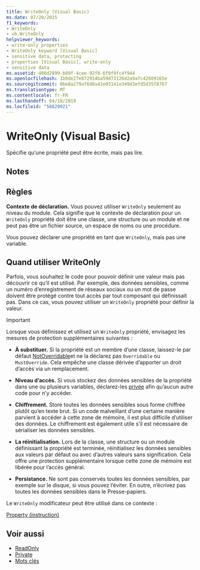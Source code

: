 ```yaml
---
title: WriteOnly (Visual Basic)
ms.date: 07/20/2015
f1_keywords:
- WriteOnly
- vb.WriteOnly
helpviewer_keywords:
- write-only properties
- WriteOnly keyword [Visual Basic]
- sensitive data, protecting
- properties [Visual Basic], write-only
- sensitive data
ms.assetid: 488d2899-b09f-4cee-92f0-6f9f9fc4f944
ms.openlocfilehash: 1b8de27e872914ba59d73126d2a9a7c42609165e
ms.sourcegitcommit: 0be8a279af6d8a43e03141e349d3efd5d35f8767
ms.translationtype: MT
ms.contentlocale: fr-FR
ms.lasthandoff: 04/18/2019
ms.locfileid: "58829021"
---
```

# <a name="writeonly-visual-basic"></a>WriteOnly (Visual Basic)
Spécifie qu’une propriété peut être écrite, mais pas lire.  
  
## <a name="remarks"></a>Notes  
  
## <a name="rules"></a>Règles  
 **Contexte de déclaration.** Vous pouvez utiliser `WriteOnly` seulement au niveau du module. Cela signifie que le contexte de déclaration pour un `WriteOnly` propriété doit être une classe, une structure ou un module et ne peut pas être un fichier source, un espace de noms ou une procédure.  
  
 Vous pouvez déclarer une propriété en tant que `WriteOnly`, mais pas une variable.  
  
## <a name="when-to-use-writeonly"></a>Quand utiliser WriteOnly  
 Parfois, vous souhaitez le code pour pouvoir définir une valeur mais pas découvrir ce qu’il est utilisé. Par exemple, des données sensibles, comme un numéro d’enregistrement de réseaux sociaux ou un mot de passe doivent être protégé contre tout accès par tout composant qui définissait pas. Dans ce cas, vous pouvez utiliser un `WriteOnly` propriété pour définir la valeur.  
  
> [!IMPORTANT]
>  Lorsque vous définissez et utilisez un `WriteOnly` propriété, envisagez les mesures de protection supplémentaires suivantes :  
  
-   **À substituer.** Si la propriété est un membre d’une classe, laissez-le par défaut [NotOverridable](../../../visual-basic/language-reference/modifiers/notoverridable.md)et ne la déclarez pas `Overridable` ou `MustOverride`. Cela empêche une classe dérivée d’apporter un droit d’accès via un remplacement.  
  
-   **Niveau d’accès.** Si vous stockez des données sensibles de la propriété dans une ou plusieurs variables, déclarez-les [privée](../../../visual-basic/language-reference/modifiers/private.md) afin qu’aucun autre code pour n’y accéder.  
  
-   **Chiffrement.** Store toutes les données sensibles sous forme chiffrée plutôt qu’en texte brut. Si un code malveillant d’une certaine manière parvient à accéder à cette zone de mémoire, il est plus difficile d’utiliser des données. Le chiffrement est également utile s’il est nécessaire de sérialiser les données sensibles.  
  
-   **La réinitialisation.** Lors de la classe, une structure ou un module définissant la propriété est terminée, réinitialisez les données sensibles aux valeurs par défaut ou avec d’autres valeurs sans signification. Cela offre une protection supplémentaire lorsque cette zone de mémoire est libérée pour l’accès général.  
  
-   **Persistance.** Ne sont pas conservés toutes les données sensibles, par exemple sur le disque, si vous pouvez l’éviter. En outre, n’écrivez pas toutes les données sensibles dans le Presse-papiers.  
  
 Le `WriteOnly` modificateur peut être utilisé dans ce contexte :  
  
 [Property (instruction)](../../../visual-basic/language-reference/statements/property-statement.md)  
  
## <a name="see-also"></a>Voir aussi

- [ReadOnly](../../../visual-basic/language-reference/modifiers/readonly.md)
- [Private](../../../visual-basic/language-reference/modifiers/private.md)
- [Mots clés](../../../visual-basic/language-reference/keywords/index.md)
